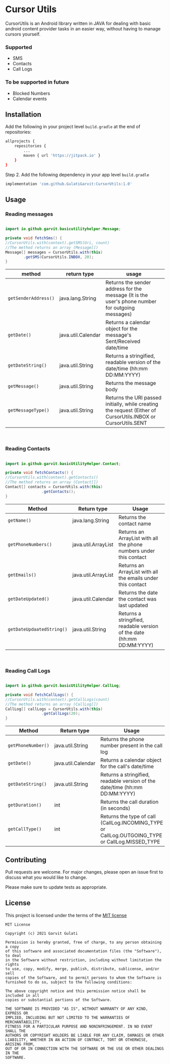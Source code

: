 # Cursor Utils

CursorUtils is an Android library written in JAVA for dealing with basic android content provider tasks in an easier way, without having to manage cursors yourself.
### Supported
- SMS
- Contacts
- Call Logs

### To be supported in future
- Blocked Numbers
- Calendar events

## Installation

Add the following in your project level `build.gradle` at the end of repositories:
```bash
allprojects {
	repositories {
		...
		maven { url 'https://jitpack.io' }
	}
}
```
Step 2. Add the following dependency in your app level `build.gradle`
```bash
implementation 'com.github.GulatiGarvit:CursorUtils:1.0'
  ```

## Usage

### Reading messages

```JAVA

import io.github.garvit.basicutilityhelper.Message;

private void fetchSms() {
//CursorUtils.with(context).getSMS(Uri, count)
//The method returns an array (Message[])
Message[] messages = CursorUtils.with(this)
		.getSMS(CursorUtils.INBOX, 20);
}
```
| method             | return type        | usage                                                                                                                   |
|--------------------|--------------------|-------------------------------------------------------------------------------------------------------------------------|
| `getSenderAddress()` | java.lang.String   | Returns the sender address for the message (It is the user's phone number for outgoing messages)                        |
| `getDate()`          | java.util.Calendar | Returns a calendar object for the message's Sent/Received date/time                                                          |
| `getDateString()`    | java.util.String   | Returns a stringified, readable version of the date/time (hh:mm DD:MM:YYYY)                                                  |
| `getMessage()`       | java.util.String   | Returns the message body                                                                                                |
| `getMessageType()`   | java.util.String   | Returns the URI passed initially, while creating the request (Either of CursorUtils.INBOX or CursorUtils.SENT |

<br>

### Reading Contacts

```JAVA

import io.github.garvit.basicUtilityHelper.Contact;

private void fetchContacts() {
//CursorUtils.with(context).getContacts()
//The method returns an array (Contact[])
Contact[] contacts = CursorUtils.with(this)
				.getContacts();
}

```
| Method                  | Return type         | Usage                                                                      |
|-------------------------|---------------------|----------------------------------------------------------------------------|
| `getName()`               | java.lang.String    | Returns the contact name                                                   |
| `getPhoneNumbers()`       | java.util.ArrayList | Returns an ArrayList<String> with all the phone numbers under this contact |
| `getEmails()`             | java.util.ArrayList | Returns an ArrayList<String> with all the emails under this contact        |
| `getDateUpdated()`        | java.util.Calendar  | Returns the date the contact was last updated                              |
| `getDateUpdaatedString()` | java.util.String    | Returns a stringified, readable version of the date (hh:mm DD:MM:YYYY)     |

<br>

### Reading Call Logs

```JAVA

import io.github.garvit.basicUtilityHelper.CallLog;

private void fetchCallLogs() {
//CursorUtils.with(context).getCallLogs(count)
//The method returns an array (CallLog[])
CallLog[] callLogs = CursorUtils.with(this)
				.getCallLogs(20);
}

```
| Method                  | Return type         | Usage                                                                      |
|-------------------------|---------------------|----------------------------------------------------------------------------|
| `getPhoneNumber()`       | java.util.String | Returns the phone number present in the call log 			     |
| `getDate()`          | java.util.Calendar | Returns a calendar object for the call's date/time                             |
| `getDateString()`    | java.util.String   | Returns a stringified, readable version of the date/time (hh:mm DD:MM:YYYY)    |
| `getDuration()`       | int | Returns the call duration (in seconds)                                                       |
| `getCallType()`       | int | Returns the type of call (CallLog.INCOMING_TYPE or CallLog.OUTGOING_TYPE or CallLog.MISSED_TYPE  |


## Contributing
Pull requests are welcome. For major changes, please open an issue first to discuss what you would like to change.

Please make sure to update tests as appropriate.

## License
This project is licensed under the terms of the [MIT license](https://choosealicense.com/licenses/mit/)

```
MIT License

Copyright (c) 2021 Garvit Gulati

Permission is hereby granted, free of charge, to any person obtaining a copy
of this software and associated documentation files (the "Software"), to deal
in the Software without restriction, including without limitation the rights
to use, copy, modify, merge, publish, distribute, sublicense, and/or sell
copies of the Software, and to permit persons to whom the Software is
furnished to do so, subject to the following conditions:

The above copyright notice and this permission notice shall be included in all
copies or substantial portions of the Software.

THE SOFTWARE IS PROVIDED "AS IS", WITHOUT WARRANTY OF ANY KIND, EXPRESS OR
IMPLIED, INCLUDING BUT NOT LIMITED TO THE WARRANTIES OF MERCHANTABILITY,
FITNESS FOR A PARTICULAR PURPOSE AND NONINFRINGEMENT. IN NO EVENT SHALL THE
AUTHORS OR COPYRIGHT HOLDERS BE LIABLE FOR ANY CLAIM, DAMAGES OR OTHER
LIABILITY, WHETHER IN AN ACTION OF CONTRACT, TORT OR OTHERWISE, ARISING FROM,
OUT OF OR IN CONNECTION WITH THE SOFTWARE OR THE USE OR OTHER DEALINGS IN THE
SOFTWARE.
```
